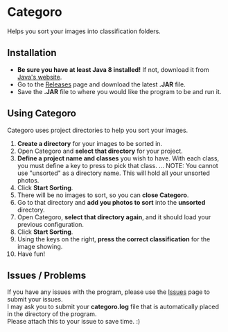 # Categoro
Helps you sort your images into classification folders.

## Installation
* **Be sure you have at least Java 8 installed!** If not, download it from [Java's website](https://www.java.com/download/).
* Go to the [Releases](http://github.com/Techzune/Categoro/releases/latest) page and download the latest **.JAR** file.
* Save the **.JAR** file to where you would like the program to be and run it.

## Using Categoro
Categoro uses project directories to help you sort your images.
1. **Create a directory** for your images to be sorted in.
2. Open Categoro and **select that directory** for your project.
3. **Define a project name and classes** you wish to have. With each class, you must define a key to press to pick that class.
... NOTE: You cannot use "unsorted" as a directory name. This will hold all your unsorted photos.
4. Click **Start Sorting**.
5. There will be no images to sort, so you can **close Categoro**.
6. Go to that directory and **add you photos to sort** into the **unsorted** directory.
7. Open Categoro, **select that directory again**, and it should load your previous configuration.
8. Click **Start Sorting**.
9. Using the keys on the right, **press the correct classification** for the image showing.
10. Have fun!

## Issues / Problems
If you have any issues with the program, please use the [Issues](http://github.com/Techzune/Categoro/issues) page to submit your issues.  
I may ask you to submit your **categoro.log** file that is automatically placed in the directory of the program.  
Please attach this to your issue to save time. :)
